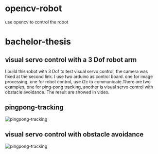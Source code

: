 # opencv-robot
use opencv to control the robot

bachelor-thesis
=================
visual servo control with a 3 Dof robot arm
-----------------------------------------------
I build this robot with 3 Dof to test visual servo control, the camera was fixed at the second link. I use two arduino as control board. one for image processing, one for robot control, use i2c to communicate.There are two examples, one for ping-pong tracking, another is visual servo control with obstacle avoidance. The result are showed in video.

pingpong-tracking
-------------------
![pingpong-tracking](https://github.com/william-in-kit/opencv-robot/blob/master/pingpong-tracking.gif)

visual servo control with obstacle avoidance
---------------------------------------------
![pingpong-tracking](https://github.com/william-in-kit/opencv-robot/blob/master/pingpong-tracking.gif)
